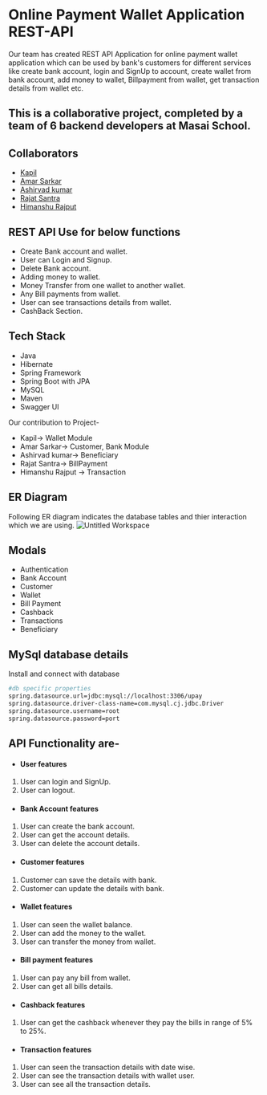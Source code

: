 # Online Payment Wallet Application REST-API
Our team has created REST API Application for online payment wallet application which can be used by bank's customers for different services like create bank account, login and SignUp to account, create wallet from bank account, add money to wallet, Billpayment from wallet, get transaction details from wallet etc.

## This is a collaborative project, completed by a team of 6 backend developers at Masai School.

## Collaborators
 - [Kapil](https://github.com/Kapil7982)
 - [Amar Sarkar](https://github.com/amarsarkar007) 
 - [Ashirvad kumar](https://github.com/Ashirvad121)
- [Rajat Santra](https://github.com/ChocotacoOp)
- [Himanshu Rajput](https://github.com/RajputHim)

## REST API Use for below functions
- Create Bank account and wallet.
- User can Login and Signup.
- Delete Bank account.
- Adding money to wallet.
- Money Transfer from one wallet to another wallet.
- Any Bill payments from wallet.
- User can see transactions details from wallet.
- CashBack Section.

## Tech Stack
- Java
- Hibernate
- Spring Framework
- Spring Boot with JPA
- MySQL
- Maven
- Swagger UI

Our contribution to Project-
* Kapil-> Wallet Module 
* Amar Sarkar-> Customer, Bank Module
* Ashirvad kumar-> Beneficiary
* Rajat Santra-> BillPayment
* Himanshu Rajput -> Transaction

## ER Diagram
Following ER diagram indicates the database tables and thier interaction which we are using.
![Untitled Workspace](https://user-images.githubusercontent.com/101566029/185031322-cca7cf0e-652d-4a75-8ca5-062b8d21614a.jpg)



## Modals
- Authentication 
- Bank Account
- Customer
- Wallet
- Bill Payment
- Cashback
- Transactions
- Beneficiary



## MySql database details

Install and connect with database

```bash
#db specific properties
spring.datasource.url=jdbc:mysql://localhost:3306/upay
spring.datasource.driver-class-name=com.mysql.cj.jdbc.Driver
spring.datasource.username=root
spring.datasource.password=port
```

## API Functionality are-
- #### User features
1.  User can login and SignUp.
2.  User can logout.

- #### Bank Account features
1.  User can create the bank account.
2.  User can get the account details.
3.  User can delete the account details.

- #### Customer features
1.  Customer can save the details with bank.
2.  Customer can update the details with bank.

- #### Wallet features
1.  User can seen the wallet balance.
2.  User can add the money to the wallet.
3.  User can transfer the money from wallet.

- #### Bill payment features
1.  User can pay any bill from wallet.
2.  User can get all bills details.

- #### Cashback features
1.  User can get the cashback whenever they pay the bills in range of 5% to 25%.

- #### Transaction features
1.  User can seen the transaction details with date wise.
2.  User can see the transaction details with wallet user.
3. User can see all the transaction details.





